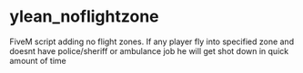 # ylean_noflightzone
FiveM script adding no flight zones. If any player fly into specified zone and doesnt have police/sheriff or ambulance job he will get shot down in quick amount of time
